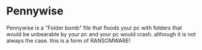 # Pennywise
Pennywise is a "Folder bomb" file that floods your pc with folders that would be unbearable by your pc and your pc would crash. although it is not always the case. this is a form of RANSOMWARE!

